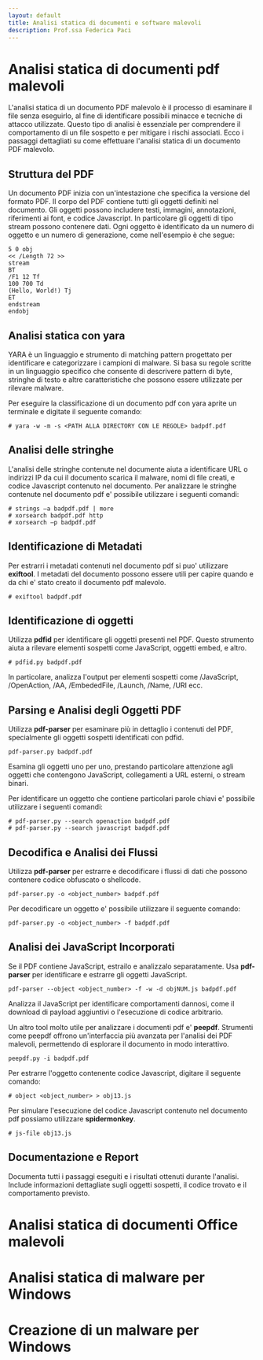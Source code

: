 ```yaml
---
layout: default
title: Analisi statica di documenti e software malevoli
description: Prof.ssa Federica Paci
---
```


# Analisi statica di documenti pdf malevoli

L'analisi statica di un documento PDF malevolo è il processo di esaminare il file senza eseguirlo, al fine di identificare possibili minacce e tecniche di attacco utilizzate. Questo tipo di analisi è essenziale per comprendere il comportamento di un file sospetto e per mitigare i rischi associati. Ecco i passaggi dettagliati su come effettuare l'analisi statica di un documento PDF malevolo.

## Struttura del PDF

Un documento PDF inizia con un'intestazione che specifica la versione del formato PDF. Il corpo del PDF contiene tutti gli oggetti definiti nel documento. Gli oggetti possono includere testi, immagini, annotazioni, riferimenti ai font, e codice Javascript. In particolare gli oggetti di tipo stream possono contenere dati. Ogni oggetto è identificato da un numero di oggetto e un numero di generazione, come nell'esempio è che segue:
```
5 0 obj
<< /Length 72 >>
stream
BT
/F1 12 Tf
100 700 Td
(Hello, World!) Tj
ET
endstream
endobj
```

## Analisi statica con yara 

YARA è un linguaggio e strumento di matching pattern progettato per identificare e categorizzare i campioni di malware. Si basa su regole scritte in un linguaggio specifico che consente di descrivere pattern di byte, stringhe di testo e altre caratteristiche che possono essere utilizzate per rilevare malware. 

Per eseguire la classificazione di un documento pdf con yara aprite un terminale e digitate il seguente comando:

```
# yara -w -m -s <PATH ALLA DIRECTORY CON LE REGOLE> badpdf.pdf

```
## Analisi delle stringhe
L'analisi delle stringhe contenute nel documente aiuta a identificare URL o indirizzi IP da cui il documento scarica il malware, nomi di file creati, e codice Javascript contenuto nel documento.
Per analizzare le stringhe contenute nel documento pdf e' possibile utilizzare i seguenti comandi:

```
# strings –a badpdf.pdf | more
# xorsearch badpdf.pdf http
# xorsearch –p badpdf.pdf
```
## Identificazione di Metadati 

Per estrarri i metadati contenuti nel documento pdf si puo' utilizzare **exiftool**. I metadati del documento possono essere utili per capire quando e da chi e' stato creato il documento pdf malevolo.
```
# exiftool badpdf.pdf
```

## Identificazione di oggetti 

Utilizza **pdfid** per identificare gli oggetti presenti nel PDF. Questo strumento aiuta a rilevare elementi sospetti come JavaScript, oggetti embed, e altro.

```
# pdfid.py badpdf.pdf
```

In particolare, analizza l'output per elementi sospetti come /JavaScript, /OpenAction, /AA, /EmbededFile, /Launch, /Name, /URI ecc.

## Parsing e Analisi degli Oggetti PDF

Utilizza **pdf-parser** per esaminare più in dettaglio i contenuti del PDF, specialmente gli oggetti sospetti identificati con pdfid.
```
pdf-parser.py badpdf.pdf
```

Esamina gli oggetti uno per uno, prestando particolare attenzione agli oggetti che contengono JavaScript, collegamenti a URL esterni, o stream binari.

Per identificare un oggetto che contiene particolari parole chiavi e' possibile utilizzare i seguenti comandi:
```
# pdf-parser.py --search openaction badpdf.pdf
# pdf-parser.py --search javascript badpdf.pdf
```
## Decodifica e Analisi dei Flussi

Utilizza **pdf-parser** per estrarre e decodificare i flussi di dati che possono contenere codice obfuscato o shellcode.
```
pdf-parser.py -o <object_number> badpdf.pdf
```
Per decodificare un oggetto e' possibile utilizzare il seguente comando:
```
pdf-parser.py -o <object_number> -f badpdf.pdf
```
## Analisi dei JavaScript Incorporati

Se il PDF contiene JavaScript, estrailo e analizzalo separatamente. Usa **pdf-parser** per identificare e estrarre gli oggetti JavaScript.
```
pdf-parser --object <object_number> -f -w -d objNUM.js badpdf.pdf
```
Analizza il JavaScript per identificare comportamenti dannosi, come il download di payload aggiuntivi o l'esecuzione di codice arbitrario.

Un altro tool molto utile per analizzare i documenti pdf e' **peepdf**. Strumenti come peepdf offrono un'interfaccia più avanzata per l'analisi dei PDF malevoli, permettendo di esplorare il documento in modo interattivo.
```
peepdf.py -i badpdf.pdf
```
Per estrarre l'oggetto contenente codice Javascript, digitare il seguente comando:

```
# object <object_number> > obj13.js
```
Per simulare l'esecuzione del codice Javascript contenuto nel documento pdf possiamo utilizzare **spidermonkey**.

```
# js-file obj13.js 
```


## Documentazione e Report

Documenta tutti i passaggi eseguiti e i risultati ottenuti durante l'analisi. Include informazioni dettagliate sugli oggetti sospetti, il codice trovato e il comportamento previsto.

# Analisi statica di documenti Office malevoli

# Analisi statica di malware per Windows

# Creazione di un malware per Windows
